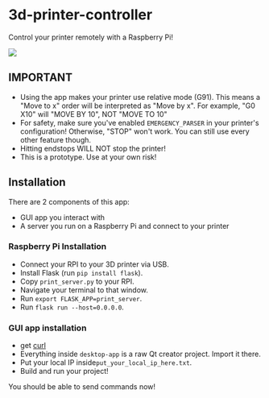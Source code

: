 # 3d-printer-controller
Control your printer remotely with a Raspberry Pi!


![](preview.gif)

## IMPORTANT
* Using the app makes your printer use relative mode (G91). This means a "Move to x" order will be interpreted as "Move by x". For example, "G0 X10" will "MOVE BY 10", NOT "MOVE TO 10"
* For safety, make sure you've enabled ``EMERGENCY_PARSER`` in your printer's configuration! Otherwise, "STOP" won't work. You can still use every other feature though.
* Hitting endstops WILL NOT stop the printer!
* This is a prototype. Use at your own risk!
## Installation
There are 2 components of this app:
* GUI app you interact with
* A server you run on a Raspberry Pi and connect to your printer

### Raspberry Pi Installation
* Connect your RPI to your 3D printer via USB.
* Install Flask (run `pip install flask`).
* Copy `print_server.py` to your RPI.
* Navigate your terminal to that window.
* Run `export FLASK_APP=print_server`.
* Run `flask run --host=0.0.0.0`.
### GUI app installation
* get [curl](https://github.com/curl/curl)
* Everything inside `desktop-app` is a raw Qt creator project. Import it there.
* Put your local IP inside`put_your_local_ip_here.txt`.
* Build and run your project!

You should be able to send commands now!
